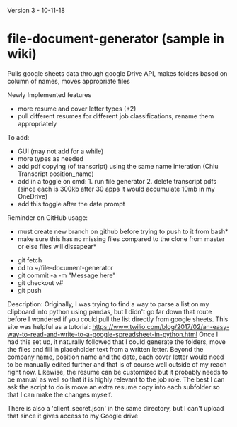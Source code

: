 
Version 3 - 10-11-18
# file-document-generator (sample in wiki)
Pulls  google sheets data through google Drive API, makes folders based on column of names, moves appropriate files

Newly Implemented features
- more resume and cover letter types (+2)
- pull different resumes for different job classifications, rename them appropriately

To add:
- GUI (may not add for a while)
- more types as needed
- add pdf copying (of transcript) using the same name interation (Chiu Transcript position_name) 
- add in a toggle on cmd: 1. run file generator 2. delete transcript pdfs 
 (since each is 300kb after 30 apps it would accumulate 10mb in my OneDrive)
- add this toggle after the date prompt


Reminder on GitHub usage:
* must create new branch on github before trying to push to it from bash*
* make sure this has no missing files compared to the clone from master or else files will dissapear*
- git fetch
- cd to ~/file-document-generator
- git commit -a -m "Message here"
- git checkout v#
- git push 

Description:
Originally, I was trying to find a way to parse a list on my clipboard into python using pandas, but I didn't go far down that route before I wondered if you could pull the list directly from google sheets. 
This site was helpful as a tutorial: 
https://www.twilio.com/blog/2017/02/an-easy-way-to-read-and-write-to-a-google-spreadsheet-in-python.html
Once I had this set up, it naturally followed that I could generate the folders, move the files and fill in placeholder text from a written letter. Beyond the company name, position name and the date, each cover letter would need to be manually edited further and that is of course well outside of my reach right now. Likewise, the resume can be customized but it probably needs to be manual as well so that it is highly relevant to the job role. The best I can ask the script to do is move an extra resume copy into each subfolder so that I can make the changes myself. 

There is also a 'client_secret.json' in the same directory, but I can't upload that since it gives access to my Google drive
